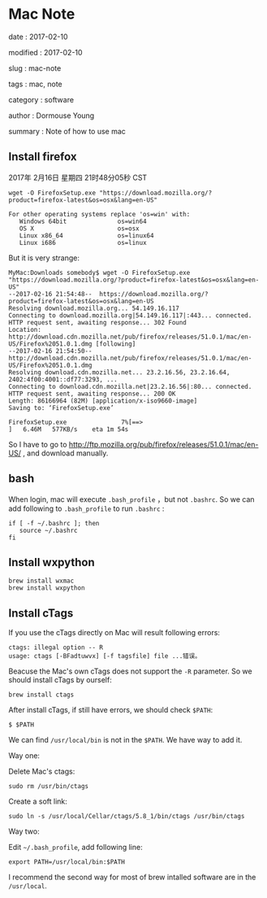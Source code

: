 Mac Note
========

date
:   2017-02-10

modified
:   2017-02-10

slug
:   mac-note

tags
:   mac, note

category
:   software

author
:   Dormouse Young

summary
:   Note of how to use mac

Install firefox
---------------

2017年 2月16日 星期四 21时48分05秒 CST

    wget -O FirefoxSetup.exe "https://download.mozilla.org/?product=firefox-latest&os=osx&lang=en-US"

    For other operating systems replace 'os=win' with:
       Windows 64bit              os=win64
       OS X                       os=osx
       Linux x86_64               os=linux64
       Linux i686                 os=linux

But it is very strange:

    MyMac:Downloads somebody$ wget -O FirefoxSetup.exe "https://download.mozilla.org/?product=firefox-latest&os=osx&lang=en-US"
    --2017-02-16 21:54:48--  https://download.mozilla.org/?product=firefox-latest&os=osx&lang=en-US
    Resolving download.mozilla.org... 54.149.16.117
    Connecting to download.mozilla.org|54.149.16.117|:443... connected.
    HTTP request sent, awaiting response... 302 Found
    Location: http://download.cdn.mozilla.net/pub/firefox/releases/51.0.1/mac/en-US/Firefox%2051.0.1.dmg [following]
    --2017-02-16 21:54:50--  http://download.cdn.mozilla.net/pub/firefox/releases/51.0.1/mac/en-US/Firefox%2051.0.1.dmg
    Resolving download.cdn.mozilla.net... 23.2.16.56, 23.2.16.64, 2402:4f00:4001::df77:3293, ...
    Connecting to download.cdn.mozilla.net|23.2.16.56|:80... connected.
    HTTP request sent, awaiting response... 200 OK
    Length: 86166964 (82M) [application/x-iso9660-image]
    Saving to: ‘FirefoxSetup.exe’

    FirefoxSetup.exe               7%[==>                                           ]   6.46M   577KB/s    eta 1m 54s

So I have to go to
<http://ftp.mozilla.org/pub/firefox/releases/51.0.1/mac/en-US/> , and
download manually.

bash
----

When login, mac will execute `.bash_profile` ，but not `.bashrc`. So we
can add following to `.bash_profile` to run `.bashrc` :

    if [ -f ~/.bashrc ]; then
       source ~/.bashrc
    fi

Install wxpython
----------------

    brew install wxmac
    brew install wxpython

Install cTags
-------------

If you use the cTags directly on Mac will result following errors:

    ctags: illegal option -- R
    usage: ctags [-BFadtuwvx] [-f tagsfile] file ...错误。

Beacuse the Mac's own cTags does not support the `-R` parameter. So we
should install cTags by ourself:

    brew install ctags

After install cTags, if still have errors, we should check `$PATH`:

    $ $PATH

We can find `/usr/local/bin` is not in the `$PATH`. We have way to add
it.

Way one:

Delete Mac's ctags:

    sudo rm /usr/bin/ctags

Create a soft link:

    sudo ln -s /usr/local/Cellar/ctags/5.8_1/bin/ctags /usr/bin/ctags

Way two:

Edit `~/.bash_profile`, add following line:

    export PATH=/usr/local/bin:$PATH

I recommend the second way for most of brew intalled software are in the
`/usr/local`.
